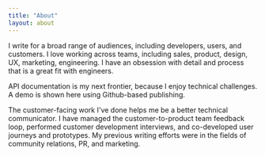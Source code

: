 ```yaml
---
title: "About"
layout: about
---
```


I write for a broad range of audiences, including developers, users, and customers. I love working across teams, including sales, product, design, UX, marketing, engineering.  I have an obsession with detail and process that is a great fit with engineers.  

API documentation is my next frontier, because I enjoy technical challenges. A demo is shown here using Github-based publishing. 

The customer-facing work I've done helps me be a better technical communicator. I have managed the customer-to-product team feedback loop, performed customer development interviews, and co-developed user journeys and prototypes. My previous writing efforts were in the fields of community relations, PR, and marketing.


